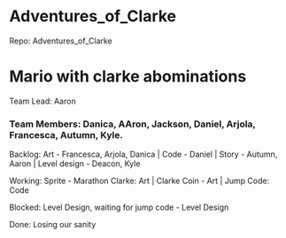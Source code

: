 # Adventures_of_Clarke
Repo: Adventures_of_Clarke

# Mario with clarke abominations

Team Lead: Aaron

### Team Members: Danica, AAron, Jackson, Daniel, Arjola, Francesca, Autumn, Kyle.

Backlog: Art - Francesca, Arjola, Danica | Code -  Daniel | Story - Autumn, Aaron | Level design - Deacon, Kyle

Working: Sprite - Marathon Clarke: Art | Clarke Coin - Art | Jump Code: Code

Blocked: Level Design, waiting for jump code - Level Design

Done: Losing our sanity